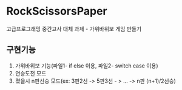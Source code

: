 # RockScissorsPaper
고급프로그래밍 중간고사 대체 과제 - 가위바위보 게임 만들기
## 구현기능
1. 가위바위보 기능(파일1- if else 이용, 파일2- switch case 이용)
2. 연승도전 모드
3. 졌을시 n판선승 모드(ex: 3판2선 -> 5판3선 - > ... -> n판 (n+1)/2선승)
